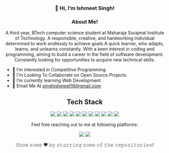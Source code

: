 <h3 align="center"> 👋 Hi, I’m Ishmeet Singh! </h3>
<h3 align="center"> About Me! </h3>
<p align="center">
A third year, BTech computer science student at Maharaja Surajmal Institute of Technology.
A responsible, creative, and hardworking individual determined to work endlessly to achieve goals.A quick learner, who adapts, learns, and unlearns constantly.
With a keen interest in coding and programming, aiming to build a career in the field of software development.
Constantly looking for opportunities to acquire new technical skills.
</p>




- 👀 I’m interested in Competitive Programming
- 🌱 I'm Looking To Collaborate on Open Source Projects
- 🎲 I’m currently learning Web Development 
- 📧 Email Me At singhishmeet16@gmail.com


<h2 align="center">Tech Stack</h2>
<p align="center">
<img src="https://img.shields.io/badge/C-00599C?style=flat-square&logo=c&logoColor=white"/>
<img src="https://img.shields.io/badge/-java-E34A86?style=flat-square&logo=java"/>
<img src="https://img.shields.io/badge/-Bootstrap-563D7C?style=flat-square&logo=bootstrap"/>
<img src="https://img.shields.io/badge/-JavaScript-black?style=flat-square&logo=javascript"/>
<img src="https://img.shields.io/badge/C++-00599C?style=flat&logo=c%2B%2B"/>
<img src="https://img.shields.io/badge/-Python-E34A86?style=flat-square&logo=Python"/>
<img src="https://img.shields.io/badge/-Nodejs-black?style=flat-square&logo=Node.js"/>
<img src="https://img.shields.io/badge/-Kotlin-black?style=flat-square&logo=Kotlin"/>
<img src="https://img.shields.io/badge/-React-black?style=flat-square&logo=react"/>
<img src="https://img.shields.io/badge/-Git-black?style=flat-square&logo=git"/>
<img src="https://img.shields.io/badge/-GitHub-black?style=flat-square&logo=github"/>
</p>
<p align="center" styles={{color: red}}>Feel free reaching out to me at following platforms:</p>
<p align="center">
  <a href="https://www.linkedin.com/in/ishmeet-singh-1b2359206/"><img src="https://img.shields.io/badge/LinkedIn-0077B5?style=for-the-badge&logo=linkedin&logoColor=white"></a> 
  <a href="https://www.instagram.com/ishmeetsingh06/"><img src="https://img.shields.io/badge/Instagram-E34A86?style=for-the-badge&logo=instagram&logoColor=white"></a>
</p>

<p align="center"> 𝚂𝚑𝚘𝚠 𝚜𝚘𝚖𝚎  ❤️  𝚋𝚢 𝚜𝚝𝚊𝚛𝚛𝚒𝚗𝚐 𝚜𝚘𝚖𝚎 𝚘𝚏 𝚝𝚑𝚎 𝚛𝚎𝚙𝚘𝚜𝚒𝚝𝚘𝚛𝚒𝚎𝚜!</p>

<!---
IshmeetSingh06/IshmeetSingh06 is a ✨ special ✨ repository because its `README.md` (this file) appears on your GitHub profile.
You can click the Preview link to take a look at your changes.
--->
